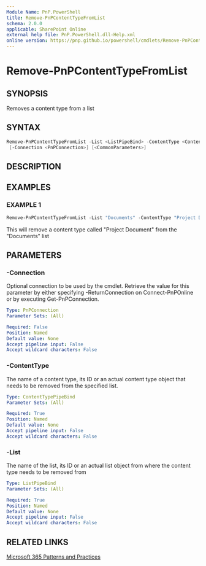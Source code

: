 ```yaml
---
Module Name: PnP.PowerShell
title: Remove-PnPContentTypeFromList
schema: 2.0.0
applicable: SharePoint Online
external help file: PnP.PowerShell.dll-Help.xml
online version: https://pnp.github.io/powershell/cmdlets/Remove-PnPContentTypeFromList.html
---
```

 
# Remove-PnPContentTypeFromList

## SYNOPSIS
Removes a content type from a list

## SYNTAX

```powershell
Remove-PnPContentTypeFromList -List <ListPipeBind> -ContentType <ContentTypePipeBind> 
 [-Connection <PnPConnection>] [<CommonParameters>]
```

## DESCRIPTION

## EXAMPLES

### EXAMPLE 1
```powershell
Remove-PnPContentTypeFromList -List "Documents" -ContentType "Project Document"
```

This will remove a content type called "Project Document" from the "Documents" list

## PARAMETERS

### -Connection
Optional connection to be used by the cmdlet. Retrieve the value for this parameter by either specifying -ReturnConnection on Connect-PnPOnline or by executing Get-PnPConnection.

```yaml
Type: PnPConnection
Parameter Sets: (All)

Required: False
Position: Named
Default value: None
Accept pipeline input: False
Accept wildcard characters: False
```

### -ContentType
The name of a content type, its ID or an actual content type object that needs to be removed from the specified list.

```yaml
Type: ContentTypePipeBind
Parameter Sets: (All)

Required: True
Position: Named
Default value: None
Accept pipeline input: False
Accept wildcard characters: False
```

### -List
The name of the list, its ID or an actual list object from where the content type needs to be removed from

```yaml
Type: ListPipeBind
Parameter Sets: (All)

Required: True
Position: Named
Default value: None
Accept pipeline input: False
Accept wildcard characters: False
```



## RELATED LINKS

[Microsoft 365 Patterns and Practices](https://aka.ms/m365pnp)

